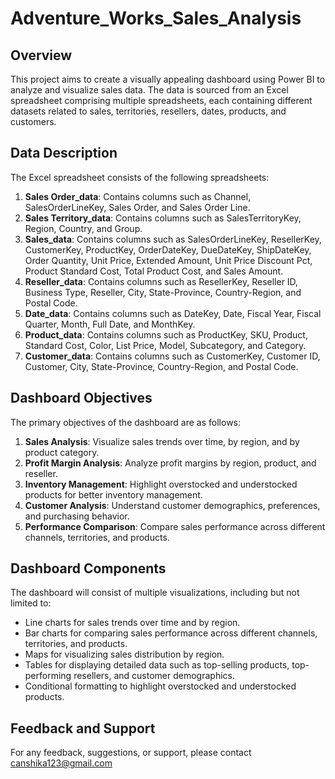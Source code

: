 # Adventure_Works_Sales_Analysis

## Overview

This project aims to create a visually appealing dashboard using Power BI to analyze and visualize sales data. The data is sourced from an Excel spreadsheet comprising multiple spreadsheets, each containing different datasets related to sales, territories, resellers, dates, products, and customers.

## Data Description

The Excel spreadsheet consists of the following spreadsheets:

1. **Sales Order_data**: Contains columns such as Channel, SalesOrderLineKey, Sales Order, and Sales Order Line.
2. **Sales Territory_data**: Contains columns such as SalesTerritoryKey, Region, Country, and Group.
3. **Sales_data**: Contains columns such as SalesOrderLineKey, ResellerKey, CustomerKey, ProductKey, OrderDateKey, DueDateKey, ShipDateKey, Order Quantity, Unit Price, Extended Amount, Unit Price Discount Pct, Product Standard Cost, Total Product Cost, and Sales Amount.
4. **Reseller_data**: Contains columns such as ResellerKey, Reseller ID, Business Type, Reseller, City, State-Province, Country-Region, and Postal Code.
5. **Date_data**: Contains columns such as DateKey, Date, Fiscal Year, Fiscal Quarter, Month, Full Date, and MonthKey.
6. **Product_data**: Contains columns such as ProductKey, SKU, Product, Standard Cost, Color, List Price, Model, Subcategory, and Category.
7. **Customer_data**: Contains columns such as CustomerKey, Customer ID, Customer, City, State-Province, Country-Region, and Postal Code.

## Dashboard Objectives

The primary objectives of the dashboard are as follows:

1. **Sales Analysis**: Visualize sales trends over time, by region, and by product category.
2. **Profit Margin Analysis**: Analyze profit margins by region, product, and reseller.
3. **Inventory Management**: Highlight overstocked and understocked products for better inventory management.
4. **Customer Analysis**: Understand customer demographics, preferences, and purchasing behavior.
5. **Performance Comparison**: Compare sales performance across different channels, territories, and products.

## Dashboard Components

The dashboard will consist of multiple visualizations, including but not limited to:

- Line charts for sales trends over time and by region.
- Bar charts for comparing sales performance across different channels, territories, and products.
- Maps for visualizing sales distribution by region.
- Tables for displaying detailed data such as top-selling products, top-performing resellers, and customer demographics.
- Conditional formatting to highlight overstocked and understocked products.


## Feedback and Support

For any feedback, suggestions, or support, please contact canshika123@gmail.com
